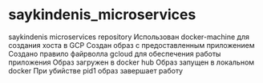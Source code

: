 # saykindenis_microservices
saykindenis microservices repository
Использован docker-machine для создания хоста в GCP
Создан образ с предоставленным приложением
Создано правило файрволла gcloud для обеспечения работы приложения
Образ загружен в docker hub
Образ запущен в локальном docker
При убийстве pid1 образ завершает работу
